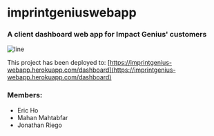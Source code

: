 # imprintgeniuswebapp



### A client dashboard web app for Impact Genius' customers
![line](https://github.com/triple3567/impactgeniuswebapp/blob/master/line.gif)

This project has been deployed to:
[https://imprintgenius-webapp.herokuapp.com/dashboard](https://imprintgenius-webapp.herokuapp.com/dashboard)

### Members:
- Eric Ho
- Mahan Mahtabfar
- Jonathan Riego
